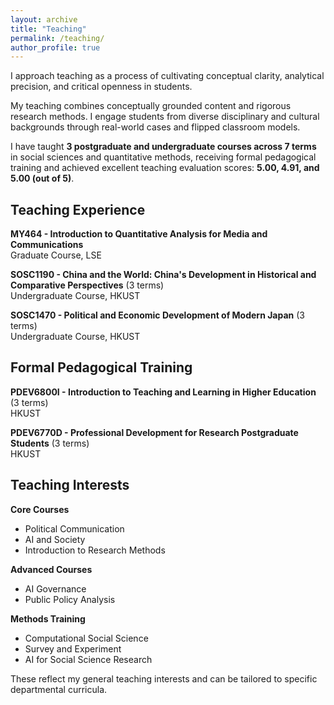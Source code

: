```yaml
---
layout: archive
title: "Teaching"
permalink: /teaching/
author_profile: true
---
```


I approach teaching as a process of cultivating conceptual clarity, analytical precision, and critical openness in students.

My teaching combines conceptually grounded content and rigorous research methods. I engage students from diverse disciplinary and cultural backgrounds through real-world cases and flipped classroom models.

I have taught **3 postgraduate and undergraduate courses across 7 terms** in social sciences and quantitative methods, receiving formal pedagogical training and achieved excellent teaching evaluation scores: **5.00, 4.91, and 5.00 (out of 5)**.

## Teaching Experience

**MY464 - Introduction to Quantitative Analysis for Media and Communications**  
Graduate Course, LSE

**SOSC1190 - China and the World: China's Development in Historical and Comparative Perspectives** (3 terms)  
Undergraduate Course, HKUST

**SOSC1470 - Political and Economic Development of Modern Japan** (3 terms)  
Undergraduate Course, HKUST

## Formal Pedagogical Training

**PDEV6800I - Introduction to Teaching and Learning in Higher Education** (3 terms)  
HKUST 

**PDEV6770D - Professional Development for Research Postgraduate Students** (3 terms)  
HKUST

## Teaching Interests

**Core Courses**
- Political Communication
- AI and Society
- Introduction to Research Methods

**Advanced Courses**
- AI Governance
- Public Policy Analysis

**Methods Training**
- Computational Social Science
- Survey and Experiment
- AI for Social Science Research

These reflect my general teaching interests and can be tailored to specific departmental curricula.
